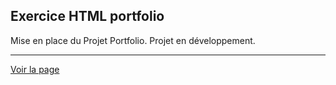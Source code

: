 ## Exercice HTML portfolio
Mise en place du Projet Portfolio. Projet en développement.

---

[Voir la page](https://samalairbien.github.io/myportfolio/index.html)
